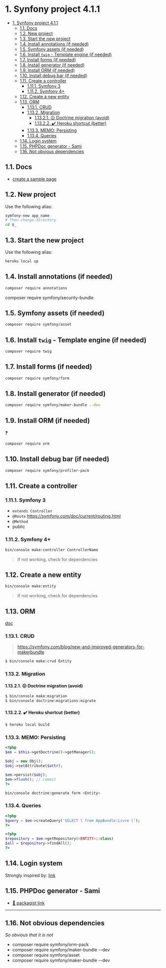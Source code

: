 
# 1. Synfony project 4.1.1
<!-- TOC -->

- [1. Synfony project 4.1.1](#1-synfony-project-411)
	- [1.1. Docs](#11-docs)
	- [1.2. New project](#12-new-project)
	- [1.3. Start the new project](#13-start-the-new-project)
	- [1.4. Install annotations (if needed)](#14-install-annotations-if-needed)
	- [1.5. Symfony assets  (if needed)](#15-symfony-assets--if-needed)
	- [1.6. Install ``twig`` - Template engine  (if needed)](#16-install-twig---template-engine--if-needed)
	- [1.7. Install forms  (if needed)](#17-install-forms--if-needed)
	- [1.8. Install generator  (if needed)](#18-install-generator--if-needed)
	- [1.9. Install ORM (if needed)](#19-install-orm-if-needed)
	- [1.10. Install debug bar (if needed)](#110-install-debug-bar-if-needed)
	- [1.11. Create a controller](#111-create-a-controller)
		- [1.11.1. Symfony 3](#1111-symfony-3)
		- [1.11.2. Symfony 4+](#1112-symfony-4)
	- [1.12. Create a new entity](#112-create-a-new-entity)
	- [1.13. ORM](#113-orm)
		- [1.13.1. CRUD](#1131-crud)
		- [1.13.2. Migration](#1132-migration)
			- [1.13.2.1. :confounded: Doctrine migration (avoid)](#11321-confounded-doctrine-migration-avoid)
			- [1.13.2.2. :heavy_check_mark: Heroku shortcut (better)](#11322-heavy_check_mark-heroku-shortcut-better)
		- [1.13.3. MEMO: Persisting](#1133-memo-persisting)
		- [1.13.4. Queries](#1134-queries)
	- [1.14. Login system](#114-login-system)
	- [1.15. PHPDoc generator - Sami](#115-phpdoc-generator---sami)
	- [1.16. Not obvious dependencies](#116-not-obvious-dependencies)

<!-- /TOC -->

## 1.1. Docs
* [create a sample page](https://symfony.com/doc/current/page_creation.html)


## 1.2. New project
Use the following alias:
```bash
symfony-new app_name
# Then change directory
cd $_
```

## 1.3. Start the new project
Use the following alias:
```bash
heroku local up
```

## 1.4. Install annotations (if needed)
```bash
composer require annotations
```

composer require symfony/security-bundle

## 1.5. Symfony assets  (if needed)
```bash
composer require symfony/asset
```

## 1.6. Install ``twig`` - Template engine  (if needed)
```bash
composer require twig
```

## 1.7. Install forms  (if needed)
```bash
composer require symfony/form
```

## 1.8. Install generator  (if needed)
```bash
composer require symfony/maker-bundle --dev
```

## 1.9. Install ORM (if needed)
:question:
```bash
composer require orm
```

## 1.10. Install debug bar (if needed)
```bash
composer require symfony/profiler-pack
```

## 1.11. Create a controller
### 1.11.1. Symfony 3
* ``extends Controller``
* ``@Route`` https://symfony.com/doc/current/routing.html
* ``@Method``
* public

### 1.11.2. Symfony 4+
```bash
bin/console make:controller ControllerName
```

> If not working, check for dependencies

## 1.12. Create a new entity
```bash
bin/console make:entity
```

> If not working, check for dependencies


## 1.13. ORM
[doc](https://symfony.com/doc/current/doctrine.html)

### 1.13.1. CRUD
> https://symfony.com/blog/new-and-improved-generators-for-makerbundle

```bash
$ bin/console make:crud Entity
```

### 1.13.2. Migration
#### 1.13.2.1. :confounded: Doctrine migration (avoid)
```bash
$ bin/console make:migration
$ bin/console doctrine:migrations:migrate
```

#### 1.13.2.2. :heavy_check_mark: Heroku shortcut (better)
```bash
$ heroku local build
```

### 1.13.3. MEMO: Persisting
```php
<?php
$em = $this->getDoctrine()->getManager();

$obj = new Obj();
$obj->setAttribute($attr);

$em->persist($obj);
$em->flush(); // commit
?>
```

```bash
bin/console doctrine:generate form <Entity>
```


### 1.13.4. Queries
```php
<?php
$query = $em->createQuery('SELECT l from AppBundle:Livre l');
?>
```

```php
<?php
$repository = $em->getRepository(<ENTITY>::class)
$all = $repository->findAll();
?>
```

## 1.14. Login system

Strongly inspired by: [link](https://numa-bord.com/miniblog/symfony-4-les-base-dune-gestion-des-utilisateurs-inscription-connexion-droits-dacces/)


## 1.15. PHPDoc generator - Sami
* [:link: packagist link](https://packagist.org/packages/sami/sami)


------------------------------
## 1.16. Not obvious dependencies
*So obvious that it is not*

* composer require symfony/orm-pack
* composer require symfony/maker-bundle --dev
* composer require symfony/asset
* composer require symfony/maker-bundle --dev
